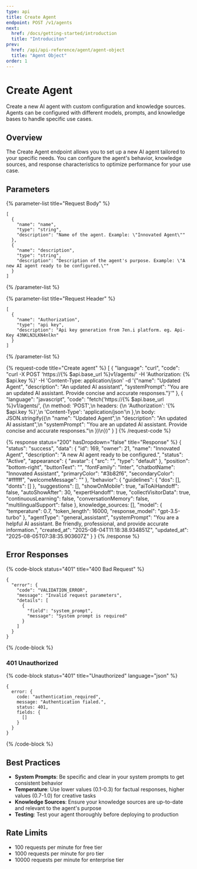 ```yaml
---
type: api
title: Create Agent
endpoint: POST /v1/agents
next: 
  href: /docs/getting-started/introduction
  title: "Introduciton"
prev: 
  href: /api/api-reference/agent/agent-object
  title: "Agent Object"
order: 1
---
```


# Create Agent

Create a new AI agent with custom configuration and knowledge sources. Agents can be configured with different models, prompts, and knowledge bases to handle specific use cases.



## Overview

The Create Agent endpoint allows you to set up a new AI agent tailored to your specific needs. You can configure the agent's behavior, knowledge sources, and response characteristics to optimize performance for your use case.

## Parameters


{% parameter-list title="Request Body" %}
```
[
  {
    "name": "name",
    "type": "string",
    "description": "Name of the agent. Example: \"Innovated Agent\""
  },
  {
    "name": "description",
    "type": "string",
    "description": "Description of the agent's purpose. Example: \"A new AI agent ready to be configured.\""
  }
]
```
{% /parameter-list %}

{% parameter-list title="Request Header" %}
```
[
  {
    "name": "Authorization",
    "type": "api key",
    "description": "Api key generation from 7en.i platform. eg. Api-Key 43NKLN3LKN4nlkn"
  }
]
```
{% /parameter-list %}

{% request-code title="Create agent" %}
[
  {
    "language": "curl",
    "code": "curl -X POST 'https://{% $api.base_url %}v1/agents/' -H 'Authorization: {% $api.key %}' -H 'Content-Type: application/json' -d '{\"name\": \"Updated Agent\", \"description\": \"An updated AI assistant\", \"systemPrompt\": \"You are an updated AI assistant. Provide concise and accurate responses.\"}'"
  },
  {
    "language": "javascript",
    "code": "fetch('https://{% $api.base_url %}v1/agents/', {\n  method: 'POST',\n  headers: {\n    'Authorization': '{% $api.key %}',\n    'Content-Type': 'application/json'\n  },\n  body: JSON.stringify({\n    \"name\": \"Updated Agent\",\n    \"description\": \"An updated AI assistant\",\n    \"systemPrompt\": \"You are an updated AI assistant. Provide concise and accurate responses.\"\n  })\n})"
  }
]
{% /request-code %}

{% response status="200" hasDropdown="false" title="Response" %}
{
  "status": "success",
  "data": {
    "id": 169,
    "owner": 21,
    "name": "Innovated Agent",
    "description": "A new AI agent ready to be configured.",
    "status": "Active",
    "appearance": {
      "avatar": {
        "src": "",
        "type": "default"
      },
      "position": "bottom-right",
      "buttonText": "",
      "fontFamily": "Inter",
      "chatbotName": "Innovated Assistant",
      "primaryColor": "#3b82f6",
      "secondaryColor": "#ffffff",
      "welcomeMessage": ""
    },
    "behavior": {
      "guidelines": {
        "dos": [],
        "donts": []
      },
      "suggestions": [],
      "showOnMobile": true,
      "aiToAiHandoff": false,
      "autoShowAfter": 30,
      "expertHandoff": true,
      "collectVisitorData": true,
      "continuousLearning": false,
      "conversationMemory": false,
      "multilingualSupport": false
    },
    knowledge_sources: [],
    "model": {
      "temperature": 0.7,
      "token_length": 16000,
      "response_model": "gpt-3.5-turbo"
    },
    "agentType": "general_assistant",
    "systemPrompt": "You are a helpful AI assistant. Be friendly, professional, and provide accurate information.",
    "created_at": "2025-08-04T11:18:38.934851Z",
    "updated_at": "2025-08-05T07:38:35.903607Z"
  }
}
{% /response %}

## Error Responses


{% code-block status="401" title="400 Bad Request" %}
```
{
  "error": {
    "code": "VALIDATION_ERROR",
    "message": "Invalid request parameters",
    "details": [
      {
        "field": "system_prompt",
        "message": "System prompt is required"
      }
    ]
  }
}
```
{% /code-block %}

### 401 Unauthorized

{% code-block status="401" title="Unauthorized" language="json" %}
```
{
  error: {
    code: "authentication_required",
    message: "Authentication fialed.",
    status: 401,
    fields: {
      []
    }
  }
}
```
{% /code-block %}

## Best Practices

- **System Prompts**: Be specific and clear in your system prompts to get consistent behavior
- **Temperature**: Use lower values (0.1-0.3) for factual responses, higher values (0.7-1.0) for creative tasks
- **Knowledge Sources**: Ensure your knowledge sources are up-to-date and relevant to the agent's purpose
- **Testing**: Test your agent thoroughly before deploying to production


## Rate Limits

- 100 requests per minute for free tier
- 1000 requests per minute for pro tier
- 10000 requests per minute for enterprise tier


